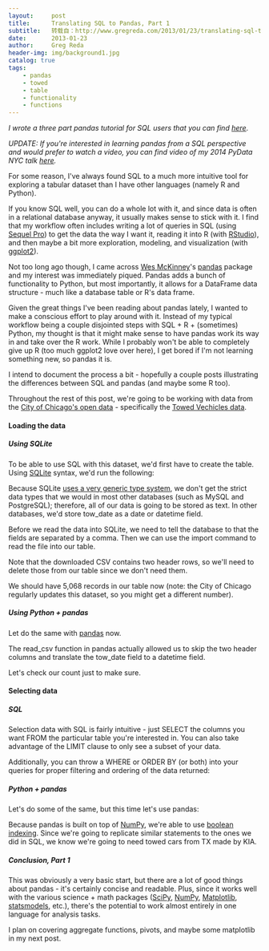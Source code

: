 ```yaml
---
layout:     post
title:      Translating SQL to Pandas, Part 1
subtitle:   转载自：http://www.gregreda.com/2013/01/23/translating-sql-to-pandas-part1/
date:       2013-01-23
author:     Greg Reda
header-img: img/background1.jpg
catalog: true
tags:
    - pandas
    - towed
    - table
    - functionality
    - functions
---
```


*I wrote a three part pandas tutorial for SQL users that you can find [here](http://www.gregreda.com/2013/10/26/intro-to-pandas-data-structures)*.

*UPDATE: If you're interested in learning pandas from a SQL perspective and would prefer to watch a video, you can find video of my 2014 PyData NYC talk [here](http://reda.io/sql2pandas).*

For some reason, I've always found SQL to a much more intuitive tool for exploring a tabular dataset than I have other languages (namely R and Python).

If you know SQL well, you can do a whole lot with it, and since data is often in a relational database anyway, it usually makes sense to stick with it. I find that my workflow often includes writing a lot of queries in SQL (using [Sequel Pro](http://www.sequelpro.com/)) to get the data the way I want it, reading it into R (with [RStudio](http://www.rstudio.com/)), and then maybe a bit more exploration, modeling, and visualization (with [ggplot2](http://ggplot2.org/)).

Not too long ago though, I came across [Wes McKinney](http://blog.wesmckinney.com/)'s [pandas](http://pandas.pydata.org/.) package and my interest was immediately piqued. Pandas adds a bunch of functionality to Python, but most importantly, it allows for a DataFrame data structure - much like a database table or R's data frame.

Given the great things I've been reading about pandas lately, I wanted to make a conscious effort to play around with it. Instead of my typical workflow being a couple disjointed steps with SQL + R + (sometimes) Python, my thought is that it might make sense to have pandas work its way in and take over the R work. While I probably won't be able to completely give up R (too much ggplot2 love over here), I get bored if I'm not learning something new, so pandas it is.

I intend to document the process a bit - hopefully a couple posts illustrating the differences between SQL and pandas (and maybe some R too).

Throughout the rest of this post, we're going to be working with data from the [City of Chicago's open data](https://data.cityofchicago.org/.) - specifically the [Towed Vechicles data](https://data.cityofchicago.org/Transportation/Towed-Vehicles/ygr5-vcbg).

#### Loading the data

##### Using SQLite

To be able to use SQL with this dataset, we'd first have to create the table. Using [SQLite](http://www.sqlite.org/) syntax, we'd run the following:

Because SQLite [uses a very generic type system](http://www.sqlite.org/datatype3.html), we don't get the strict data types that we would in most other databases (such as MySQL and PostgreSQL); therefore, all of our data is going to be stored as text. In other databases, we'd store tow_date as a date or datetime field.

Before we read the data into SQLite, we need to tell the database to that the fields are separated by a comma. Then we can use the import command to read the file into our table.

Note that the downloaded CSV contains two header rows, so we'll need to delete those from our table since we don't need them.

We should have 5,068 records in our table now (note: the City of Chicago regularly updates this dataset, so you might get a different number).

##### Using Python + pandas

Let do the same with [pandas](http://pandas.pydata.org/.) now.

The read_csv function in pandas actually allowed us to skip the two header columns and translate the tow_date field to a datetime field.

Let's check our count just to make sure.

#### Selecting data

##### SQL

Selection data with SQL is fairly intuitive - just SELECT the columns you want FROM the particular table you're interested in. You can also take advantage of the LIMIT clause to only see a subset of your data.

Additionally, you can throw a WHERE or ORDER BY (or both) into your queries for proper filtering and ordering of the data returned:

##### Python + pandas

Let's do some of the same, but this time let's use pandas:

Because pandas is built on top of [NumPy](http://www.numpy.org/), we're able to use [boolean indexing](http://pandas.pydata.org/pandas-docs/dev/indexing.html#boolean-indexing). Since we're going to replicate similar statements to the ones we did in SQL, we know we're going to need towed cars from TX made by KIA.

##### Conclusion, Part 1

This was obviously a very basic start, but there are a lot of good things about pandas - it's certainly concise and readable. Plus, since it works well with the various science + math packages ([SciPy](http://www.scipy.org/.), [NumPy](http://www.numpy.org/), [Matplotlib](http://matplotlib.org/), [statsmodels](http://statsmodels.sourceforge.net/), etc.), there's the potential to work almost entirely in one language for analysis tasks.

I plan on covering aggregate functions, pivots, and maybe some matplotlib in my next post.

